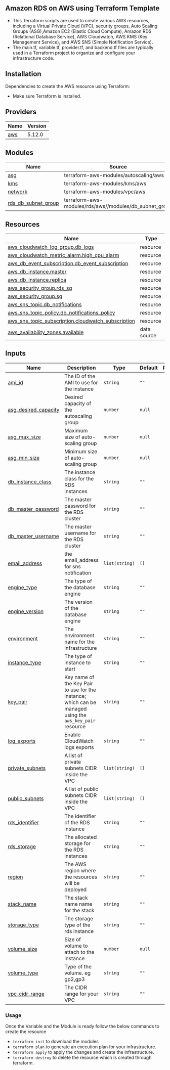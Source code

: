 ## Amazon RDS on AWS using Terraform Template
- This Terraform scripts are used to create various AWS resources, including a Virtual Private Cloud (VPC), security groups, Auto Scaling Groups (ASG),Amazon EC2 (Elastic Cloud Compute), Amazon RDS (Relational Database Service), AWS Cloudwatch, AWS KMS (Key Management Service), and AWS SNS (Simple Notification Service).
- The main.tf, variable.tf, provider.tf, and backend.tf files are typically used in a Terraform project to organize and configure your infrastructure code.

## Installation
Dependencies to create the AWS resource using Terraform: 
- Make sure Terraform is installed.

## Providers

| Name | Version |
|------|---------|
| <a name="provider_aws"></a> [aws](#provider\_aws) | 5.12.0 |

## Modules

| Name | Source | Version |
|------|--------|---------|
| <a name="module_asg"></a> [asg](#module\_asg) | terraform-aws-modules/autoscaling/aws | n/a |
| <a name="module_kms"></a> [kms](#module\_kms) | terraform-aws-modules/kms/aws | 1.5.0 |
| <a name="module_network"></a> [network](#module\_network) | terraform-aws-modules/vpc/aws | n/a |
| <a name="module_rds_db_subnet_group"></a> [rds\_db\_subnet\_group](#module\_rds\_db\_subnet\_group) | terraform-aws-modules/rds/aws//modules/db_subnet_group | 5.9.0 |        

## Resources

| Name | Type |
|------|------|
| [aws_cloudwatch_log_group.db_logs](https://registry.terraform.io/providers/hashicorp/aws/latest/docs/resources/cloudwatch_log_group) | resource |
| [aws_cloudwatch_metric_alarm.high_cpu_alarm](https://registry.terraform.io/providers/hashicorp/aws/latest/docs/resources/cloudwatch_metric_alarm) | resource |
| [aws_db_event_subscription.db_event_subscription](https://registry.terraform.io/providers/hashicorp/aws/latest/docs/resources/db_event_subscription) | resource |
| [aws_db_instance.master](https://registry.terraform.io/providers/hashicorp/aws/latest/docs/resources/db_instance) | resource |
| [aws_db_instance.replica](https://registry.terraform.io/providers/hashicorp/aws/latest/docs/resources/db_instance) | resource |
| [aws_security_group.rds_sg](https://registry.terraform.io/providers/hashicorp/aws/latest/docs/resources/security_group) | resource |
| [aws_security_group.sg](https://registry.terraform.io/providers/hashicorp/aws/latest/docs/resources/security_group) | resource |
| [aws_sns_topic.db_notifications](https://registry.terraform.io/providers/hashicorp/aws/latest/docs/resources/sns_topic) | resource |
| [aws_sns_topic_policy.db_notifications_policy](https://registry.terraform.io/providers/hashicorp/aws/latest/docs/resources/sns_topic_policy) | resource |
| [aws_sns_topic_subscription.cloudwatch_subscription](https://registry.terraform.io/providers/hashicorp/aws/latest/docs/resources/sns_topic_subscription) | resource |
| [aws_availability_zones.available](https://registry.terraform.io/providers/hashicorp/aws/latest/docs/data-sources/availability_zones) | data source |

## Inputs

| Name | Description | Type | Default | Required |
|------|-------------|------|---------|:--------:|
| <a name="input_ami_id"></a> [ami\_id](#input\_ami\_id) | The ID of the AMI to use for the instance | `string` | `""` | no |
| <a name="input_asg_desired_capacity"></a> [asg\_desired\_capacity](#input\_asg\_desired\_capacity) | Desired capacity of the autoscaling group | `number` | `null` | no |      
| <a name="input_asg_max_size"></a> [asg\_max\_size](#input\_asg\_max\_size) | Maximum size of auto-scaling group | `number` | `null` | no |
| <a name="input_asg_min_size"></a> [asg\_min\_size](#input\_asg\_min\_size) | Minimum size of auto-scaling group | `number` | `null` | no |
| <a name="input_db_instance_class"></a> [db\_instance\_class](#input\_db\_instance\_class) | The instance class for the RDS instances | `string` | `""` | no |     
| <a name="input_db_master_password"></a> [db\_master\_password](#input\_db\_master\_password) | The master password for the RDS cluster | `string` | `""` | no |   
| <a name="input_db_master_username"></a> [db\_master\_username](#input\_db\_master\_username) | The master username for the RDS cluster | `string` | `""` | no |      
| <a name="input_email_address"></a> [email_address](#input\_email_address) | the email_address for sns notification | `list(string)` | <pre>[]</pre> | no |
| <a name="input_engine_type"></a> [engine\_type](#input\_engine\_type) | The type of the database engine | `string` | `""` | no |
| <a name="input_engine_version"></a> [engine\_version](#input\_engine\_version) | The version of the database engine | `string` | `""` | no |
| <a name="input_environment"></a> [environment](#input\_environment) | The environment name for the infrastructure | `string` | `""` | no |
| <a name="input_instance_type"></a> [instance\_type](#input\_instance\_type) | The type of instance to start | `string` | `""` | no |
| <a name="input_key_pair"></a> [key\_pair](#input\_key\_pair) | Key name of the Key Pair to use for the instance; which can be managed using the `aws_key_pair` resource | `string` | `""` | no |
| <a name="input_log_exports"></a> [log\_exports](#input\_log\_exports) | Enable CloudWatch logs exports | `string` | `""` | no |
| <a name="input_private_subnets"></a> [private\_subnets](#input\_private\_subnets) | A list of private subnets CIDR inside the VPC | `list(string)` | <pre>[]</pre> | no |
| <a name="input_public_subnets"></a> [public\_subnets](#input\_public\_subnets) | A list of public subnets CIDR inside the VPC | `list(string)` | <pre>[]</pre> | no |
| <a name="input_rds_identifier"></a> [rds\_identifier](#input\_rds\_identifier) | The identifier of the RDS instance | `string` | `""` | no |
| <a name="input_rds_storage"></a> [rds\_storage](#input\_rds\_storage) | The allocated storage for the RDS instances | `string` | `""` | no |
| <a name="input_region"></a> [region](#input\_region) | The AWS region where the resources will be deployed | `string` | `""` | no |
| <a name="input_stack_name"></a> [stack\_name](#input\_stack\_name) | The stack name name for the stack | `string` | `""` | no |
| <a name="input_storage_type"></a> [storage\_type](#input\_storage\_type) | The storage type of the rds instance | `string` | `""` | no |
| <a name="input_volume_size"></a> [volume\_size](#input\_volume\_size) | Size of volume to attach to the instance | `number` | `null` | no |
| <a name="input_volume_type"></a> [volume\_type](#input\_volume\_type) | Type of the volume. eg gp2,gp3 | `string` | `""` | no |
| <a name="input_vpc_cidr_range"></a> [vpc\_cidr\_range](#input\_vpc\_cidr\_range) | The CIDR range for your VPC | `string` | `""` | no |


### Usage
Once the Variable and the Module is ready follow the below commands to create the resource
- ```terraform init``` to download the modules
- ```terraform plan``` to generate an execution plan for your infrastructure. 
- ```terraform apply``` to apply the changes and create the infrastructure.
- ```terraform destroy``` to delete the resource which is created through terraform.

